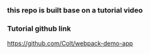 ### this repo is built base on a tutorial video
### Tutorial github link
https://github.com/Colt/webpack-demo-app

